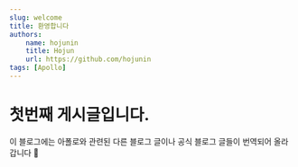 ```yaml
---
slug: welcome
title: 환영합니다
authors:
    name: hojunin
    title: Hojun
    url: https://github.com/hojunin
tags: [Apollo]
---
```


# 첫번째 게시글입니다.

이 블로그에는 아폴로와 관련된 다른 블로그 글이나 공식 블로그 글들이 번역되어 올라갑니다 🙂
